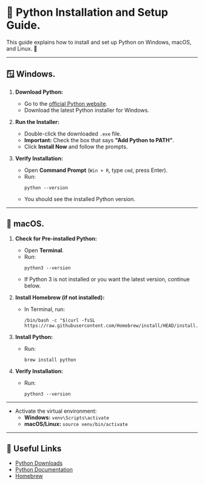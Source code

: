 # 🐍 Python Installation and Setup Guide.

This guide explains how to install and set up Python on Windows, macOS, and Linux. 🚀

---

## 🪟 Windows. 

1. **Download Python:**
   - Go to the [official Python website](https://www.python.org/downloads/).
   - Download the latest Python installer for Windows.

2. **Run the Installer:**
   - Double-click the downloaded `.exe` file.
   - **Important:** Check the box that says **"Add Python to PATH"**.
   - Click **Install Now** and follow the prompts.

3. **Verify Installation:**
   - Open **Command Prompt** (`Win + R`, type `cmd`, press Enter).
   - Run:
     ```
     python --version
     ```
   - You should see the installed Python version.

---

## 🍏 macOS. 

1. **Check for Pre-installed Python:**
   - Open **Terminal**.
   - Run:
     ```
     python3 --version
     ```
   - If Python 3 is not installed or you want the latest version, continue below.

2. **Install Homebrew (if not installed):**
   - In Terminal, run:
     ```
     /bin/bash -c "$(curl -fsSL https://raw.githubusercontent.com/Homebrew/install/HEAD/install.sh)"
     ```

3. **Install Python:**
   - Run:
     ```
     brew install python
     ```

4. **Verify Installation:**
   - Run:
     ```
     python3 --version
     ```

---


- Activate the virtual environment:
  - **Windows:** `venv\Scripts\activate`
  - **macOS/Linux:** `source venv/bin/activate`

---

## 🔗 Useful Links

- [Python Downloads](https://www.python.org/downloads/)
- [Python Documentation](https://docs.python.org/3/)
- [Homebrew](https://brew.sh/)


